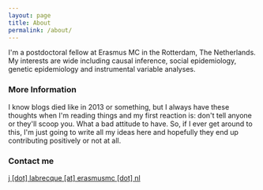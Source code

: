 ```yaml
---
layout: page
title: About
permalink: /about/
---
```


I'm a postdoctoral fellow at Erasmus MC in the Rotterdam, The Netherlands. My interests are wide including causal inference, social epidemiology, genetic epidemiology and instrumental variable analyses.

### More Information

I know blogs died like in 2013 or something, but I always have these thoughts when I'm reading things and my first reaction is: don't tell anyone or they'll scoop you. What a bad attitude to have. So, if I ever get around to this, I'm just going to write all my ideas here and hopefully they end up contributing positively or not at all. 

### Contact me

[j [dot] labrecque [at] erasmusmc [dot] nl](mailto:j.labrecque@erasmusmc.nl)

